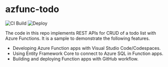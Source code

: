 # azfunc-todo
![CI Build](https://github.com/chunliu/azfunc-todo/workflows/CI%20Build/badge.svg)  ![Deploy](https://github.com/chunliu/azfunc-todo/workflows/Deploy/badge.svg)

The code in this repo implements REST APIs for CRUD of a todo list with Azure Functions. It is a sample to demonstrate the following features. 

- Developing Azure Function apps with Visual Studio Code/Codespaces.
- Using Entity Framework Core to connect to Azure SQL in Function apps.  
- Building and deploying Function apps with GitHub workflow.
